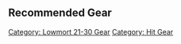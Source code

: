 ## Recommended Gear

[Category: Lowmort 21-30 Gear](Category:_Lowmort_21-30_Gear "wikilink")
[Category: Hit Gear](Category:_Hit_Gear "wikilink")

